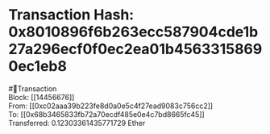 
Transaction Hash: 0x8010896f6b263ecc587904cde1b27a296ecf0f0ec2ea01b45633158690ec1eb8
====================================================================================
  
#💸Transaction  
Block: [[14456676]]  
From: [[0xc02aaa39b223fe8d0a0e5c4f27ead9083c756cc2]]  
To: [[0x68b3465833fb72a70ecdf485e0e4c7bd8665fc45]]  
Transferred: 0.12303361435771729 Ether